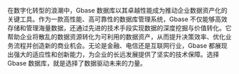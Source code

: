在数字化转型的浪潮中，Gbase 数据库以其卓越性能成为推动企业数据资产化的关键工具。作为一款高性能、高可靠性的数据库管理系统，Gbase 不仅能够高效存储和管理海量数据，还通过先进的技术手段实现数据的深度挖掘与价值转化。它帮助企业将散乱的数据资源转化为可利用的数据资产，从而提升决策效率、优化业务流程并创造新的商业机会。无论是金融、电信还是互联网行业，Gbase 都展现出强大的适应性和创新能力，为企业的长远发展提供了坚实的技术保障。选择 Gbase 数据库，就是选择了数据驱动未来的力量。